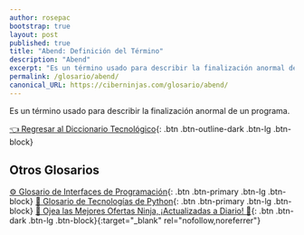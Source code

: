 ```yaml
---
author: rosepac
bootstrap: true
layout: post
published: true
title: "Abend: Definición del Término"
description: "Abend"
excerpt: "Es un término usado para describir la finalización anormal de un programa."
permalink: /glosario/abend/
canonical_URL: https://ciberninjas.com/glosario/abend/
---
```


Es un término usado para describir la finalización anormal de un programa.

[👈 Regresar al Diccionario Tecnológico](/glosario/){: .btn .btn-outline-dark .btn-lg .btn-block}

## Otros Glosarios

[⚙ Glosario de Interfaces de Programación](/glosario/completo-interfaces-programacion/){: .btn .btn-primary .btn-lg .btn-block}
[🐍 Glosario de Tecnologías de Python](/glosario/completo-tecnologias-python/){: .btn .btn-primary .btn-lg .btn-block}
[🎁 Ojea las Mejores Ofertas Ninja, ¡Actualizadas a Diario! 🛒](https://www.amazon.es/shop/cibercursos){: .btn .btn-dark .btn-lg .btn-block}{:target="_blank" rel="nofollow,noreferrer"}